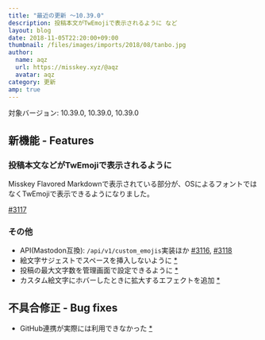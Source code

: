 ```yaml
---
title: "最近の更新 ～10.39.0"
description: 投稿本文がTwEmojiで表示されるように など
layout: blog
date: 2018-11-05T22:20:00+09:00
thumbnail: /files/images/imports/2018/08/tanbo.jpg
author:
  name: aqz
  url: https://misskey.xyz/@aqz
  avatar: aqz
category: 更新
amp: true
---
```

対象バージョン: 10.39.0, 10.39.0, 10.39.0

## 新機能 - Features
### 投稿本文などがTwEmojiで表示されるように
Misskey Flavored Markdownで表示されている部分が、OSによるフォントではなくTwEmojiで表示できるようになりました。

[#3117](https://github.com/syuilo/misskey/pull/3117)

### その他
- API(Mastodon互換): `/api/v1/custom_emojis`実装ほか [#3116](https://github.com/syuilo/misskey/pull/3116), [#3118](https://github.com/syuilo/misskey/pull/3118)
- 絵文字サジェストでスペースを挿入しないように [*](https://github.com/syuilo/misskey/commit/f84e9c7dc8d676c0851210aa87df47d5b41835aa)
- 投稿の最大文字数を管理画面で設定できるように [*](https://github.com/syuilo/misskey/commit/d7a3b710281f19746aaccaf23c07feb700503f39)
- カスタム絵文字にホバーしたときに拡大するエフェクトを追加 [*](https://github.com/syuilo/misskey/commit/0c98a90b752ae10f097cee9c73d44007f0190595)

## 不具合修正 - Bug fixes
- GitHub連携が実際には利用できなかった [*](https://github.com/syuilo/misskey/commit/75791981cebc5be28fbccb97564f0120bf2d4c08)

